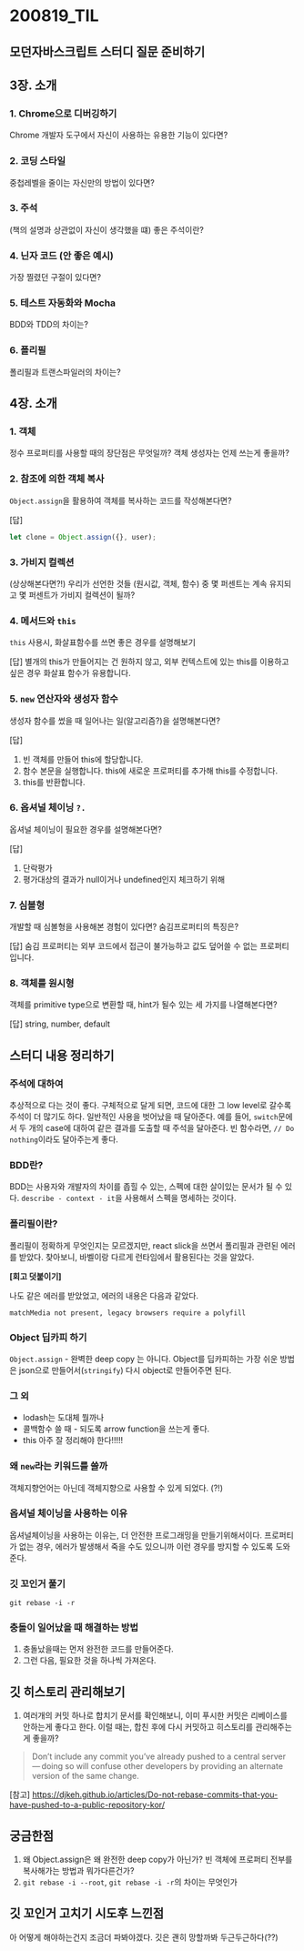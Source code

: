 200819_TIL
===

모던자바스크립트 스터디 질문 준비하기
---

## 3장. 소개

### 1. Chrome으로 디버깅하기
Chrome 개발자 도구에서 자신이 사용하는 유용한 기능이 있다면?

### 2. 코딩 스타일
중첩레벨을 줄이는 자신만의 방법이 있다면?

### 3. 주석
(책의 설명과 상관없이 자신이 생각했을 떄) 좋은 주석이란?

### 4. 닌자 코드 (안 좋은 예시)
가장 찔렸던 구절이 있다면?

### 5. 테스트 자동화와 Mocha 
BDD와 TDD의 차이는?

### 6. 폴리필
폴리필과 트랜스파일러의 차이는?

## 4장. 소개
### 1. 객체
정수 프로퍼티를 사용할 때의 장단점은 무엇일까?
객체 생성자는 언제 쓰는게 좋을까?

### 2. 참조에 의한 객체 복사
`Object.assign`을 활용하여 객체를 복사하는 코드를 작성해본다면?

[답]
```javascript
let clone = Object.assign({}, user);
```

### 3. 가비지 컬렉션
(상상해본다면?!) 우리가 선언한 것들 (원시값, 객체, 함수) 중 몇 퍼센트는 계속 유지되고 몇 퍼센트가 가비지 컬렉션이 될까? 

### 4. 메서드와 `this`
`this` 사용시, 화살표함수를 쓰면 좋은 경우를 설명해보기

[답]
별개의 this가 만들어지는 건 원하지 않고, 외부 컨텍스트에 있는 this를 이용하고 싶은 경우 화살표 함수가 유용합니다. 

### 5. `new` 연산자와 생성자 함수
생성자 함수를 썼을 때 일어나는 일(알고리즘?)을 설명해본다면? 

[답]
1) 빈 객체를 만들어 this에 할당합니다.
2) 함수 본문을 실행합니다. this에 새로운 프로퍼티를 추가해 this를 수정합니다.
3) this를 반환합니다.

### 6. 옵셔널 체이닝 `?.`
옵셔널 체이닝이 필요한 경우를 설명해본다면?

[답]
1) 단락평가
2) 평가대상의 결과가 null이거나 undefined인지 체크하기 위해

### 7. 심볼형
개발할 때 심볼형을 사용해본 경험이 있다면?
숨김프로퍼티의 특징은?

[답]
숨김 프로퍼티는 외부 코드에서 접근이 불가능하고 값도 덮어쓸 수 없는 프로퍼티입니다.

### 8. 객체를 원시형
객체를 primitive type으로 변환할 때, hint가 될수 있는 세 가지를 나열해본다면?

[답]
string, number, default


스터디 내용 정리하기
---

### 주석에 대하여
추상적으로 다는 것이 좋다. 구체적으로 달게 되면, 코드에 대한 그
low level로 갈수록 주석이 더 많기도 하다.
일반적인 사용을 벗어났을 때 달아준다. 예를 들어, `switch`문에서 두 개의 case에 대하여 같은 결과를 도출할 때 주석을 달아준다.
빈 함수라면, `// Do nothing`이라도 달아주는게 좋다.

### BDD란?
BDD는 사용자와 개발자의 차이를 좁힐 수 있는, 스펙에 대한 살이있는 문서가 될 수 있다.  `describe - context - it`을 사용해서 스펙을 명세하는 것이다.

### 폴리필이란?
폴리필이 정확하게 무엇인지는 모르겠지만, react slick을 쓰면서 폴리필과 관련된 에러를 받았다. 찾아보니, 바벨이랑 다르게 런타임에서 활용된다는 것을 알았다. 

**[회고 덧붙이기]**

나도 같은 에러를 받았었고, 에러의 내용은 다음과 같았다.
```
matchMedia not present, legacy browsers require a polyfill
```

### Object 딥카피 하기
`Object.assign` - 완벽한 deep copy 는 아니다. 
Object를 딥카피하는 가장 쉬운 방법은 json으로 만들어서(`stringify`) 다시 object로 만들어주면 된다. 

### 그 외
* lodash는 도대체 뭘까나
* 콜백함수 쓸 때 - 되도록 arrow function을 쓰는게 좋다.
* this 아주 잘 정리해야 한다!!!!!

### 왜 `new`라는 키워드를 쓸까
객체지향언어는 아닌데 객체지향으로 사용할 수 있게 되었다. (?!)

### 옵셔널 체이닝을 사용하는 이유
옵셔널체이닝을 사용하는 이유는, 더 안전한 프로그래밍을 만들기위해서이다. 프로퍼티가 없는 경우, 에러가 발생해서 죽을 수도 있으니까 이런 경우를 방지할 수 있도록 도와준다.

### 깃 꼬인거 풀기
```
git rebase -i -r
```

### 충돌이 일어났을 때 해결하는 방법
1. 충돌났을때는 먼저 완전한 코드를 만들어준다.
2. 그런 다음, 필요한 것을 하나씩 가져온다.


깃 히스토리 관리해보기
---
1. 여러개의 커밋 하나로 합치기
문서를 확인해보니, 이미 푸시한 커밋은 리베이스를 안하는게 좋다고 한다. 이럴 때는, 합친 후에 다시 커밋하고 히스토리를 관리해주는게 좋을까?

> Don’t include any commit you’ve already pushed to a central server — doing so will confuse other developers by providing an alternate version of the same change.

[참고]
https://djkeh.github.io/articles/Do-not-rebase-commits-that-you-have-pushed-to-a-public-repository-kor/


궁금한점
---
1. 왜 Object.assign은 왜 완전한 deep copy가 아닌가? 빈 객체에 프로퍼티 전부를 복사해가는 방법과 뭐가다른건가?
2. `git rebase -i --root`, `git rebase -i -r`의 차이는 무엇인가

깃 꼬인거 고치기 시도후 느낀점
---
아 어떻게 해야하는건지 조금더 파봐야겠다. 깃은 괜히 망할까봐 두근두근하다(??)